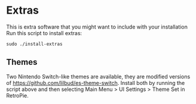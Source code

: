 # Extras
This is extra software that you might want to include with your installation
Run this script to install extras:
```
sudo ./install-extras
```

## Themes
Two Nintendo Switch-like themes are available, they are modified versions of https://github.com/lilbud/es-theme-switch. Install both by running the script above and then selecting Main Menu > UI Settings > Theme Set in RetroPie.

